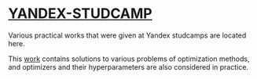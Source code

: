 # [YANDEX-STUDCAMP](https://education.yandex.ru/studcamp)

Various practical works that were given at Yandex studcamps are located here.

This [work](./optimization-methods.ipynb) contains solutions to various problems of optimization methods, and optimizers and their hyperparameters are also considered in practice.
